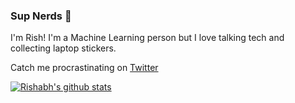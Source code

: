 ### Sup Nerds 👋

I'm Rish! I'm a Machine Learning person but I love talking tech and collecting laptop stickers.

Catch me procrastinating on [Twitter](https://twitter.com/rishabh16_)

[![Rishabh's github stats](https://github-readme-stats.vercel.app/api?username=rish-16&show_icons=true&theme=dark&hide=["issues"])](https://github.com/anuraghazra/github-readme-stats)
